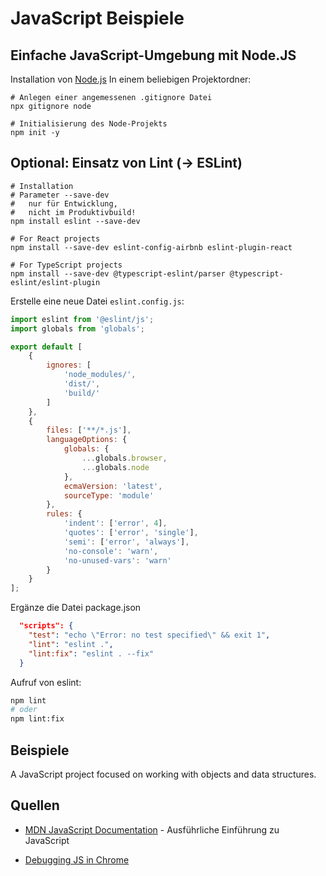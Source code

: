 # JavaScript Beispiele

## Einfache JavaScript-Umgebung mit Node.JS

Installation von [Node.js](https://nodejs.org/)
In einem beliebigen Projektordner:

```shell
# Anlegen einer angemessenen .gitignore Datei
npx gitignore node

# Initialisierung des Node-Projekts
npm init -y
```

## Optional: Einsatz von Lint (-> ESLint) 

```shell
# Installation
# Parameter --save-dev
#   nur für Entwicklung,
#   nicht im Produktivbuild!
npm install eslint --save-dev

# For React projects
npm install --save-dev eslint-config-airbnb eslint-plugin-react

# For TypeScript projects
npm install --save-dev @typescript-eslint/parser @typescript-eslint/eslint-plugin
```

Erstelle eine neue Datei <code>eslint.config.js</code>:

```js
import eslint from '@eslint/js';
import globals from 'globals';

export default [
    {
        ignores: [
            'node_modules/',
            'dist/',
            'build/'
        ]
    },
    {
        files: ['**/*.js'],
        languageOptions: {
            globals: {
                ...globals.browser,
                ...globals.node
            },
            ecmaVersion: 'latest',
            sourceType: 'module'
        },
        rules: {
            'indent': ['error', 4],
            'quotes': ['error', 'single'],
            'semi': ['error', 'always'],
            'no-console': 'warn',
            'no-unused-vars': 'warn'
        }
    }
];
```
Ergänze die Datei package.json

```json
  "scripts": {
    "test": "echo \"Error: no test specified\" && exit 1",
    "lint": "eslint .",
    "lint:fix": "eslint . --fix"
  }
```
Aufruf von eslint:
```bash
npm lint
# oder
npm lint:fix 
```

## Beispiele
A JavaScript project focused on working with objects and data structures.



## Quellen
- [MDN JavaScript Documentation](https://developer.mozilla.org/en-US/docs/Web/JavaScript) - Ausführliche Einführung zu JavaScript

- [Debugging JS in Chrome](https://developer.chrome.com/docs/devtools/javascript)
